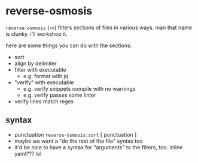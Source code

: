 # reverse-osmosis

`reverse-osmosis` (`ro`) filters sections of files in various ways.
man that name is clunky. i'll workshop it.

here are some things you can do with the sections:

- sort
- align by delimiter
- filter with executable
    - e.g. format with jq
- "verify" with executable
    - e.g. verify snippets compile with no warnings
    - e.g. verify passes some linter
- verify lines match regex


## syntax

- punctuation `reverse-osmosis:sort` [ punctuation ]
- maybe we want a "do the rest of the file" syntax too
- it'd be nice to have a syntax for "arguments" to the filters, too. inline
  yaml??? lol
